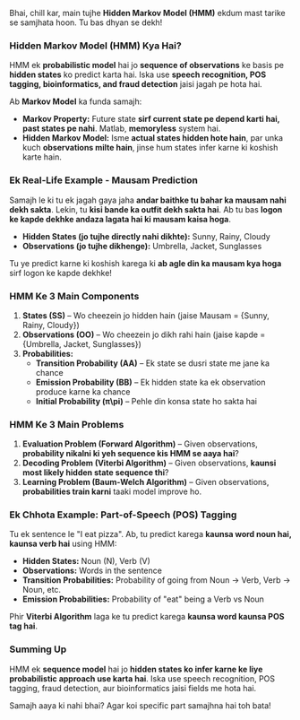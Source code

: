 Bhai, chill kar, main tujhe **Hidden Markov Model (HMM)** ekdum mast tarike se samjhata hoon. Tu bas dhyan se dekh!

### **Hidden Markov Model (HMM) Kya Hai?**

HMM ek **probabilistic model** hai jo **sequence of observations** ke basis pe **hidden states** ko predict karta hai. Iska use **speech recognition, POS tagging, bioinformatics, and fraud detection** jaisi jagah pe hota hai.

Ab **Markov Model** ka funda samajh:

- **Markov Property:** Future state **sirf current state pe depend karti hai, past states pe nahi**. Matlab, **memoryless** system hai.
- **Hidden Markov Model:** Isme **actual states hidden hote hain**, par unka kuch **observations milte hain**, jinse hum states infer karne ki koshish karte hain.

### **Ek Real-Life Example - Mausam Prediction**

Samajh le ki tu ek jagah gaya jaha **andar baithke tu bahar ka mausam nahi dekh sakta**. Lekin, tu **kisi bande ka outfit dekh sakta hai**. Ab tu bas **logon ke kapde dekhke andaza lagata hai ki mausam kaisa hoga**.

- **Hidden States (jo tujhe directly nahi dikhte):** Sunny, Rainy, Cloudy
- **Observations (jo tujhe dikhenge):** Umbrella, Jacket, Sunglasses

Tu ye predict karne ki koshish karega ki **ab agle din ka mausam kya hoga** sirf logon ke kapde dekhke!

### **HMM Ke 3 Main Components**

1. **States (SS)** – Wo cheezein jo hidden hain (jaise Mausam = {Sunny, Rainy, Cloudy})
2. **Observations (OO)** – Wo cheezein jo dikh rahi hain (jaise kapde = {Umbrella, Jacket, Sunglasses})
3. **Probabilities:**
    - **Transition Probability (AA)** – Ek state se dusri state me jane ka chance
    - **Emission Probability (BB)** – Ek hidden state ka ek observation produce karne ka chance
    - **Initial Probability (π\pi)** – Pehle din konsa state ho sakta hai

### **HMM Ke 3 Main Problems**

1. **Evaluation Problem (Forward Algorithm)** – Given observations, **probability nikalni ki yeh sequence kis HMM se aaya hai**?
2. **Decoding Problem (Viterbi Algorithm)** – Given observations, **kaunsi most likely hidden state sequence thi**?
3. **Learning Problem (Baum-Welch Algorithm)** – Given observations, **probabilities train karni** taaki model improve ho.

### **Ek Chhota Example: Part-of-Speech (POS) Tagging**

Tu ek sentence le "I eat pizza". Ab, tu predict karega **kaunsa word noun hai, kaunsa verb hai** using HMM:

- **Hidden States:** Noun (N), Verb (V)
- **Observations:** Words in the sentence
- **Transition Probabilities:** Probability of going from Noun → Verb, Verb → Noun, etc.
- **Emission Probabilities:** Probability of "eat" being a Verb vs Noun

Phir **Viterbi Algorithm** laga ke tu predict karega **kaunsa word kaunsa POS tag hai**.

### **Summing Up**

HMM ek **sequence model** hai jo **hidden states ko infer karne ke liye probabilistic approach use karta hai**. Iska use speech recognition, POS tagging, fraud detection, aur bioinformatics jaisi fields me hota hai.

Samajh aaya ki nahi bhai? Agar koi specific part samajhna hai toh bata!